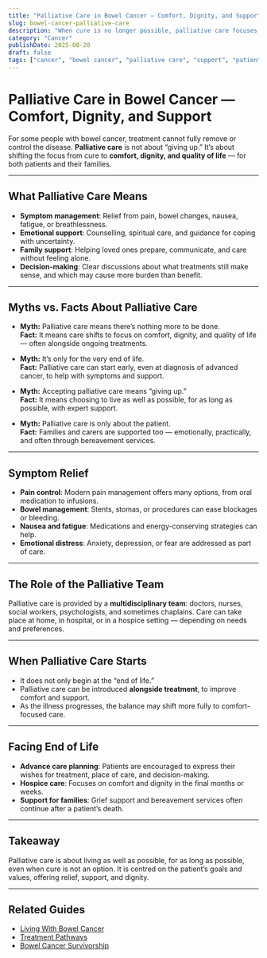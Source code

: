 ```yaml
---
title: "Palliative Care in Bowel Cancer — Comfort, Dignity, and Support"
slug: bowel-cancer-palliative-care
description: "When cure is no longer possible, palliative care focuses on quality of life, symptom relief, and supporting patients and families."
category: "Cancer"
publishDate: 2025-08-20
draft: false
tags: ["cancer", "bowel cancer", "palliative care", "support", "patientguide"]
---
```


# Palliative Care in Bowel Cancer — Comfort, Dignity, and Support

For some people with bowel cancer, treatment cannot fully remove or control the disease. **Palliative care** is not about “giving up.” It’s about shifting the focus from cure to **comfort, dignity, and quality of life** — for both patients and their families.

---

## What Palliative Care Means
- **Symptom management**: Relief from pain, bowel changes, nausea, fatigue, or breathlessness.  
- **Emotional support**: Counselling, spiritual care, and guidance for coping with uncertainty.  
- **Family support**: Helping loved ones prepare, communicate, and care without feeling alone.  
- **Decision-making**: Clear discussions about what treatments still make sense, and which may cause more burden than benefit.  

---

## Myths vs. Facts About Palliative Care

- **Myth:** Palliative care means there’s nothing more to be done.  
  **Fact:** It means care shifts to focus on comfort, dignity, and quality of life — often alongside ongoing treatments.  

- **Myth:** It’s only for the very end of life.  
  **Fact:** Palliative care can start early, even at diagnosis of advanced cancer, to help with symptoms and support.  

- **Myth:** Accepting palliative care means “giving up.”  
  **Fact:** It means choosing to live as well as possible, for as long as possible, with expert support.  

- **Myth:** Palliative care is only about the patient.  
  **Fact:** Families and carers are supported too — emotionally, practically, and often through bereavement services.  

---

## Symptom Relief
- **Pain control**: Modern pain management offers many options, from oral medication to infusions.  
- **Bowel management**: Stents, stomas, or procedures can ease blockages or bleeding.  
- **Nausea and fatigue**: Medications and energy-conserving strategies can help.  
- **Emotional distress**: Anxiety, depression, or fear are addressed as part of care.  

---

## The Role of the Palliative Team
Palliative care is provided by a **multidisciplinary team**: doctors, nurses, social workers, psychologists, and sometimes chaplains. Care can take place at home, in hospital, or in a hospice setting — depending on needs and preferences.  

---

## When Palliative Care Starts
- It does not only begin at the “end of life.”  
- Palliative care can be introduced **alongside treatment**, to improve comfort and support.  
- As the illness progresses, the balance may shift more fully to comfort-focused care.  

---

## Facing End of Life
- **Advance care planning**: Patients are encouraged to express their wishes for treatment, place of care, and decision-making.  
- **Hospice care**: Focuses on comfort and dignity in the final months or weeks.  
- **Support for families**: Grief support and bereavement services often continue after a patient’s death.  

---

## Takeaway
Palliative care is about living as well as possible, for as long as possible, even when cure is not an option. It is centred on the patient’s goals and values, offering relief, support, and dignity.  

---

## Related Guides
- [Living With Bowel Cancer](/guides/living-with-bowel-cancer)  
- [Treatment Pathways](/guides/bowel-cancer-treatment)  
- [Bowel Cancer Survivorship](/guides/bowel-cancer-survivorship)  
